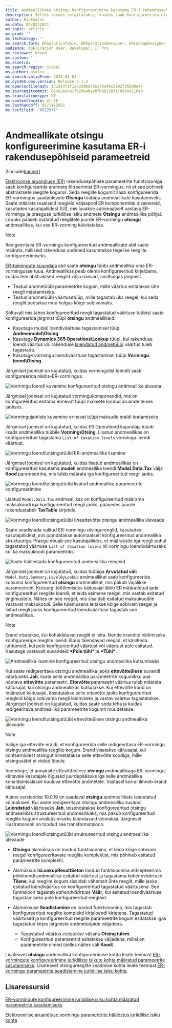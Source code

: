 ```yaml
---
title: Andmeallikate otsingu konfigureerimine kasutama ER-i rakendusepõhiseid parameetreid
description: Selles teemas selgitatakse, kuidas saab konfigureerida elektroonilise aruandluse (ER) vormingute otsingu andmeallikaid, mis kasutaksid ER rakendusespetsiifilisi parameetreid.
author: NickSelin
ms.date: 04/02/2021
ms.topic: article
ms.prod: ''
ms.technology: ''
ms.search.form: ERSolutionTable, EROperationDesigner, ERLookupDesigner, ERComponentLookupStructureEditing
audience: Application User, Developer, IT Pro
ms.reviewer: kfend
ms.custom: ''
ms.assetid: ''
ms.search.region: Global
ms.author: nselin
ms.search.validFrom: 2019-01-01
ms.dyn365.ops.version: Release 8.1.3
ms.openlocfilehash: 131d14f1f1aa329bd71b1f8a4015192736bd8e44
ms.sourcegitcommit: 08ce2a9ca1f02064beabfb9b228717d39882164b
ms.translationtype: HT
ms.contentlocale: et-EE
ms.lasthandoff: 05/11/2021
ms.locfileid: "6022571"
---
```

# <a name="configure-lookup-data-sources-to-use-er-application-specific-parameters"></a>Andmeallikate otsingu konfigureerimine kasutama ER-i rakendusepõhiseid parameetreid 

[!include[banner](../includes/banner.md)]

[Elektroonse aruandluse (ER)](general-electronic-reporting.md) rakendusepõhiste parameetrite funktsiooniga saab konfigureerida andmete filtreerimist ER-vormingus, nii et see põhineb abstraktsete reeglite kogumil. Seda reeglite kogumit saab konfigureerida ER-vormingus saadaolevate **Otsingu** tüübiga andmeallikate kasutamiseks. Saate määrata reaalseid reegleid väljaspool ER komponentide disainereid, kasutades kasutajaliidest (UI), mis luuakse automaatselt vastava ER-vormingu ja praeguse juriidilise isiku andmete **Otsingu** andmeallika põhjal. Lõpuks pääseb määratud reeglitele juurde ER-vormingu **otsingu** andmeallikas, kui see ER-vorming käivitatakse.

> [!NOTE]
> Redigeeritava ER-vormingu konfigureeritud andmeallikate abil saate määrata, milliseid rakenduse andmeid kasutatakse tegelike reeglite konfigureerimiseks.

[ER-toimingute kujundaja](general-electronic-reporting.md#building-a-format-that-uses-a-data-model-as-a-base) abil saate **otsingu** tüübi andmeallika oma ER-vormingusse tuua. Andmeallikas peab olema konfigureeritud kirjeldama, kuidas teie abstraktsed reeglid välja näevad, sealhulgas järgmist.

   - Teatud andmetüübi parameetrite kogum, mille väärtus esitatakse ühe reegli määramiseks.
   - Teatud andmetüübi väärtusetüüp, mille tagastab üks reegel, kui seda reeglit peetakse muu hulgas kõige sobivamaks.

Sõltuvalt mis tahes konfigureeritud reegli tagastatud väärtuse tüübist saate konfigureerida järgmist tüüpi **otsingu** andmeallikaid:

   - Kasutage mudeli loendiväärtuse tagastamisel tüüpi **Andmemudel\Otsing**.
   - Kasutage **Dynamics 365 Operations\Lookup** tüüpi, kui rakenduse loendi väärtus või rakenduse [laiendatud andmetüübi](../extensibility/extensible-edts.md) väärtus tuleb tagastada.
   - Kasutage vormingu loendiväärtuse tagastamisel tüüpi **Vormingu loend\Otsing**.

Järgmisel joonisel on kujutatud, kuidas vormingulist loendit saab konfigureerida näidis-ER-vormingus.

   ![Vormingu loendi kuvamine konfigureeritud otsingu andmeallika alusena](./media/er-lookup-data-sources-img1.gif)

Järgmisel joonisel on kujutatud vormingukomponendid, mis on konfigureeritud esitama erinevat tüüpi maksete loodud aruande teises jaotises.

   ![Vormingujaotiste kuvamine erinevat tüüpi maksude eraldi teatamiseks](./media/er-lookup-data-sources-img2.png)

Järgmisel joonisel on kujutatud, kuidas ER Operationd kujundaja lubab lisada andmeallika tüübile **Vorming\Otsing**.  Lisatud andmeallikas on konfigureeritud tagastama `List of taxation levels` vormingu loendi väärtust.

   ![Vormingu loendi\otsingutüübi ER-andmeallika lisamine](./media/er-lookup-data-sources-img3.gif)

Järgmisel joonisel on kujutatud, kuidas lisatud andmeallikas on konfigureeritud kasutama **mudeli** andmeallika loendi **Model.Data.Tax** välja **Kood** parameetrina, mis tuleb määrata iga konfigureeritud reegli jaoks.

![Vormingu loendi\otsingutüübi lisatud andmeallika parameetrite konfigureerimine](./media/er-lookup-data-sources-img4.gif)

Lisatud `Model.Data.Tax` andmeallikas on konfigureeritud määrama maksukoodi iga konfigureeritud reegli jaoks, pääsedes juurde rakendustabeli **TaxTable** kirjetele.

   ![Vormingu loendi\otsingutüübi üheettevõtte otsingu andmeallika ülevaade](./media/er-lookup-data-sources-img5.gif)

Saate seadistada valitud ER-vormingu otsingureeglid, kasutades kasutajaliidest, mis joondatakse automaatselt konfigureeritud andmeallika struktuuriga. Praegu nõuab see kasutajaliides, et määraksite iga reegli puhul tagastatud väärtuse `List of taxation levels` nii vormingu loendiväärtuseks kui ka maksukoodi parameetriks.

   ![Saate häälestada konfigureeritud andmeallika reegleid.](./media/er-lookup-data-sources-img6.gif)

Järgmisel joonisel on kujutatud, kuidas tüübiga **Arvutatud väli** `Model.Data.Summary.LevelByLookup` andmeallikat saab konfigureerida kutsuma konfigureeritud **otsingu** andmeallikat, mis pakub vajalikke parameetreid. Kutsungi töötlemiseks käitusajal läbib ER määratletud jada konfigureeritud reeglite loendi, et leida esimene reegel, mis vastab esitatud tingimustele. Näites on see reegel, mis sisaldab esitatud maksukoodile vastavat maksukoodi. Selle tulemusena leitakse kõige sobivam reegel ja leitud reegli jaoks konfigureeritud loendiväärtuse tagastab see andmeallikas.

> [!NOTE]
> Erand visatakse, kui kohaldatavat reeglit ei leita. Nende erandite vältimiseks konfigureerige reeglite loendi lõpus täiendavad reeglid, et käsitleda juhtumeid, kui pole konfigureeritud väärtust või väärtust pole esitatud. Kasutage vastavalt suvandeid **\*Pole tühi\*** ja **\*Tühi\***.  
>
> ![Andmeallika lisamine konfigureeritud otsingu andmeallika kutsumiseks](./media/er-lookup-data-sources-img7.png)

Kui seate redigeeritava otsingu andmeallika jaoks **ettevõtteülese** suvandi väärtuseks **Jah**, lisate selle andmeallika parameetrite kogumikku uue nõutava **ettevõtte** parameetri. **Ettevõtte** parameetri väärtus tuleb määrata käitusajal, kui otsingu andmeallikas kutsutakse. Kui ettevõtte kood on määratud käitusajal, kasutatakse selle ettevõtte jaoks konfigureeritud reegleid kõige sobivama reegli leidmiseks ja vastav väärtus tagastatakse. Järgmisel joonisel on kujutatud, kuidas saate seda teha ja kuidas redigeeritava andmeallika parameetrite kogumit muudetakse.

   ![Vormingu loendi\otsingutüübi ettevõtteülese otsingu andmeallika ülevaade](./media/er-lookup-data-sources-img8.gif)

> [!NOTE]
> Valige iga ettevõte eraldi, et konfigureerida selle redigeeritava ER-vormingu otsingu andmeallika reeglite kogum. Erand visatakse käitusajal, kui kontserniülest otsingut nimetatakse selle ettevõtte koodiga, mille otsingusätet ei viidud lõpule.
>
> Veenduge, et annaksite ettevõtteülese **otsingu** andmeallikaga ER-vormingut käitavale kasutajale õigused juurdepääsuks iga selle andmeallika kohaldamisalasse kuuluva ettevõtte andmetele. Vastasel korral ilmneb erand käitusajal.

Alates versioonist 10.0.19 on saadaval **otsingu** andmeallikate laiendatud võimalused. Kui seate redigeeritava otsingu andmeallika suvandi **Laiendatud** väärtuseks **Jah**, teisendatakse konfigureeritud otsingu andmeallikas struktureeritud andmeallikaks, mis pakub konfigureeritud reeglite kogumi analüüsimiseks täiendavaid võimalusi. Järgmisel illustratsioonil on toodud see transformatsioon.

   ![Vormingu loendi\otsingutüübi struktureeritud otsingu andmeallika ülevaade](./media/er-lookup-data-sources-img9.gif)

- **Otsingu** alamüksus on loodud funktsioonina, et leida kõige sobivam reegel konfigureeritavate reeglite komplektist, mis põhineb esitatud parameetrite komplektil.
- Alamüksus **IsLookupResultSeton** loodud funktsioonina aktsepteerima põhiloendi andmeallika esitatud väärtust ja tagastama *kahendväärtuse* **Tõene**, kui reeglite kogum sisaldab vähemalt ühte reeglit, mille jaoks esitatud loendiväärtus on konfigureeritud tagastatud väärtusena. See funktsioon tagastab *kahendväärtuse* **Väär**, kui esitatud loendiväärtuse tagastamiseks pole konfigureeritud reegleid.
- Alamüksuse **Seadistamine** on loodud funktsioonina, mis tagastab konfigureeritud reeglite komplekti kirjeloendi kirjetena. Tagastatud väärtused ja konfigureeritud reeglite parameetrite kogum esitatakse igas tagastatud kirjes järgmiste andmetüüpide väljadena.

    - Tagastatud väärtus esitatakse väljana **Otsing tulem**.
    - Konfigureeritud parameetrid esitatakse väljadena, millel on parameetrite nimed (selles näites väli **Kood**).

Lisateavet **otsingu** andmeallika konfigureerimise kohta leiate teemast [ER-vormingute konfigureerimine juriidiliste isikute kohta määratud parameetrite kasutamiseks](er-app-specific-parameters-configure-format.md). Lisateavet otsingureeglite seadmise kohta leiate teemast [ER-vormingu parameetrite seadistamine juriidilise isiku kohta](er-app-specific-parameters-set-up.md).

## <a name="additional-resources"></a>Lisaressursid

[ER-vormingute konfigureerimine juriidilise isiku kohta määratud parameetrite kasutamiseks](er-app-specific-parameters-configure-format.md)

[Elektroonilise aruandluse vormingu parameetrite häälestus juriidilise isiku kohta](er-app-specific-parameters-set-up.md)
